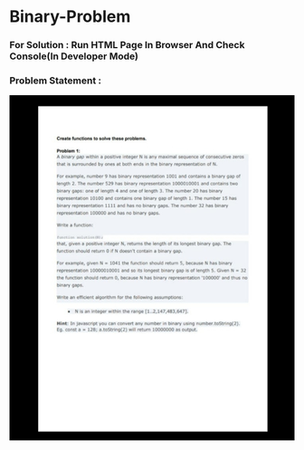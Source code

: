 # Binary-Problem

### For Solution : Run HTML Page In Browser And Check Console(In Developer Mode)

### Problem Statement :

<img src="Problem.jpg" alt="Problem-IMG" />
